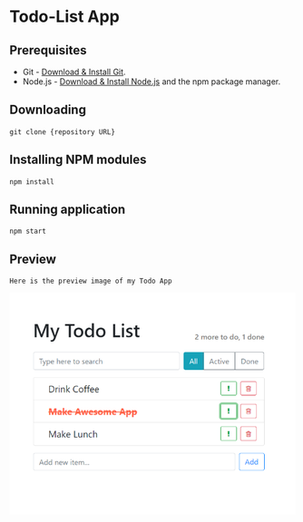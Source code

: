 # Todo-List App

## Prerequisites

- Git - [Download & Install Git](https://git-scm.com/downloads).
- Node.js - [Download & Install Node.js](https://nodejs.org/en/download/) and the npm package manager.

## Downloading

```
git clone {repository URL}
```

## Installing NPM modules

```
npm install
```

## Running application

```
npm start
```

## Preview

```
Here is the preview image of my Todo App
```

![alt text](https://github.com/timazubar/react-course/blob/master/preview.png?raw=true)
